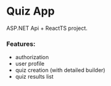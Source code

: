 # Quiz App
ASP.NET Api + ReactTS project.
### Features:
- authorization
- user profile
- quiz creation (with detailed builder)
- quiz results list
